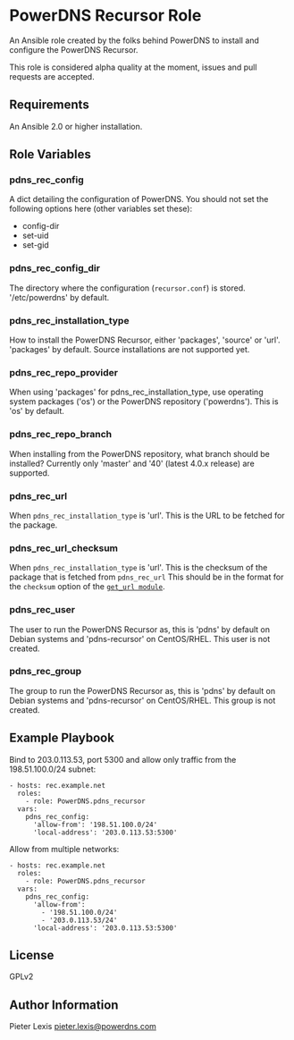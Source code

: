 PowerDNS Recursor Role
======================
An Ansible role created by the folks behind PowerDNS to install and configure
the PowerDNS Recursor.

This role is considered alpha quality at the moment, issues and pull requests
are accepted.

Requirements
------------
An Ansible 2.0 or higher installation.

Role Variables
--------------
### pdns_rec_config
A dict detailing the configuration of PowerDNS. You should not set the following
options here (other variables set these):
 * config-dir
 * set-uid
 * set-gid

### pdns_rec_config_dir
The directory where the configuration (`recursor.conf`) is stored. '/etc/powerdns'
by default.

### pdns_rec_installation_type
How to install the PowerDNS Recursor, either 'packages', 'source' or 'url'.
'packages' by default. Source installations are not supported yet.

### pdns_rec_repo_provider
When using 'packages' for pdns_rec_installation_type, use operating system packages
('os') or the PowerDNS repository ('powerdns'). This is 'os' by default.

### pdns_rec_repo_branch
When installing from the PowerDNS repository, what branch should be installed?
Currently only 'master' and '40' (latest 4.0.x release) are supported.

### pdns_rec_url
When `pdns_rec_installation_type` is 'url'. This is the URL to be fetched for the
package.

### pdns_rec_url_checksum
When `pdns_rec_installation_type` is 'url'. This is the checksum of the package
that is fetched from `pdns_rec_url` This should be in the format for the `checksum`
option of the [`get_url module`](http://docs.ansible.com/ansible/get_url_module.html).

### pdns_rec_user
The user to run the PowerDNS Recursor as, this is 'pdns' by default on Debian
systems and 'pdns-recursor' on CentOS/RHEL. This user is not created.

### pdns_rec_group
The group to run the PowerDNS Recursor as, this is 'pdns' by default on Debian
systems and 'pdns-recursor' on CentOS/RHEL. This group is not created.

Example Playbook
----------------
Bind to 203.0.113.53, port 5300 and allow only traffic from the 198.51.100.0/24
subnet:
```
- hosts: rec.example.net
  roles:
    - role: PowerDNS.pdns_recursor
  vars:
    pdns_rec_config:
      'allow-from': '198.51.100.0/24'
      'local-address': '203.0.113.53:5300'
```

Allow from multiple networks:
```
- hosts: rec.example.net
  roles:
    - role: PowerDNS.pdns_recursor
  vars:
    pdns_rec_config:
      'allow-from':
        - '198.51.100.0/24'
        - '203.0.113.53/24'
      'local-address': '203.0.113.53:5300'
```

License
-------
GPLv2

Author Information
------------------
Pieter Lexis <pieter.lexis@powerdns.com>
